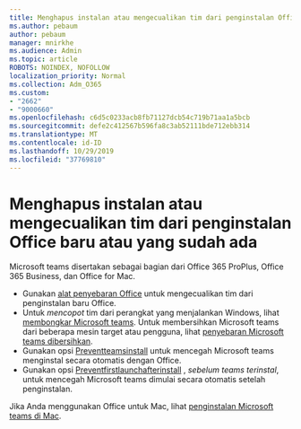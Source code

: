 ```yaml
---
title: Menghapus instalan atau mengecualikan tim dari penginstalan Office
ms.author: pebaum
author: pebaum
manager: mnirkhe
ms.audience: Admin
ms.topic: article
ROBOTS: NOINDEX, NOFOLLOW
localization_priority: Normal
ms.collection: Adm_O365
ms.custom:
- "2662"
- "9000660"
ms.openlocfilehash: c6d5c0233acb8fb71127dcb54c719b71aa1a5bcb
ms.sourcegitcommit: defe2c412567b596fa8c3ab52111bde712ebb314
ms.translationtype: MT
ms.contentlocale: id-ID
ms.lasthandoff: 10/29/2019
ms.locfileid: "37769810"
---
```

# <a name="uninstall-or-exclude-teams-from-new-or-existing-office-installations"></a>Menghapus instalan atau mengecualikan tim dari penginstalan Office baru atau yang sudah ada

Microsoft teams disertakan sebagai bagian dari Office 365 ProPlus, Office 365 Business, dan Office for Mac.

- Gunakan [alat penyebaran Office](https://docs.microsoft.com/deployoffice/teams-install#how-to-exclude-microsoft-teams-from-new-installations-of-office-365-proplus) untuk mengecualikan tim dari penginstalan baru Office.
- Untuk *mencopot* tim dari perangkat yang menjalankan Windows, lihat [membongkar Microsoft teams](https://support.office.com/article/3b159754-3c26-4952-abe7-57d27f5f4c81). Untuk membersihkan Microsoft teams dari beberapa mesin target atau pengguna, lihat [penyebaran Microsoft teams dibersihkan](https://docs.microsoft.com/microsoftteams/scripts/powershell-script-teams-deployment-clean-up).
- Gunakan opsi [Preventteamsinstall](https://docs.microsoft.com/deployoffice/teams-install#use-group-policy-to-control-the-installation-of-microsoft-teams
) untuk mencegah Microsoft teams menginstal secara otomatis dengan Office.
- Gunakan opsi [Preventfirstlaunchafterinstall](https://docs.microsoft.com/deployoffice/teams-install#use-group-policy-to-prevent-microsoft-teams-from-starting-automatically-after-installation) , *sebelum teams terinstal*, untuk mencegah Microsoft teams dimulai secara otomatis setelah penginstalan.

Jika Anda menggunakan Office untuk Mac, lihat [penginstalan Microsoft teams di Mac](https://docs.microsoft.com/deployoffice/teams-install#microsoft-teams-installations-on-a-mac).
